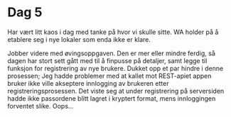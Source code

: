 # Dag 5

Har vært litt kaos i dag med tanke på hvor
vi skulle sitte. WA holder på å etablere seg i nye lokaler som enda ikke er
klare.

Jobber videre med øvingsoppgaven. Den er mer eller mindre ferdig, så dagen har
stort sett gått med til å finpusse på detaljer, samt legge til funksjon for
registrering av nye brukere. Dukket opp et par hindre i denne prosessen; Jeg
hadde problemer med at kallet mot REST-apiet appen bruker ikke ville akseptere
innlogging av brukeren etter registreringsprosessen. Det viste seg at under
registrering på serversiden hadde ikke passordene blitt lagret i kryptert format,
mens innloggingen forventet slike. Oops...
